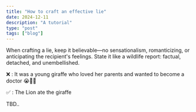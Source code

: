 ```yaml
---
title: "How to craft an effective lie"
date: 2024-12-11
description: "A tutorial"
type: "post"
tags: ["blog"]
---
```


When crafting a lie, keep it believable—no sensationalism, romanticizing, or anticipating the recipient's feelings. State it like a wildlife report: factual, detached, and unembellished.

❌ : It was a young giraffe who loved her parents and wanted to become a doctor 😭🥺💔

✅ : The Lion ate the giraffe 

TBD..
